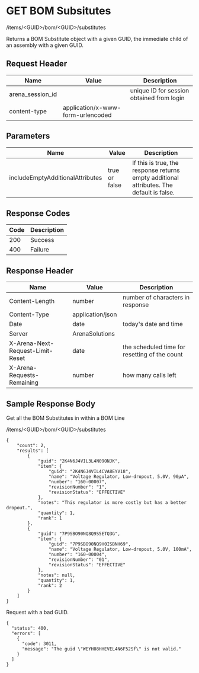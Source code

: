 # GET BOM Subsitutes
/items/&lt;GUID&gt;/bom/&lt;GUID&gt;/substitutes

Returns a BOM Substitute object with a given GUID, the immediate child of an assembly with a given GUID.

## Request Header

| Name  | Value  | Description  |
|  --- |  --- |  --- | 
| arena_session_id  |   | unique ID for session obtained from login  |
| content-type  | application/x-www-form-urlencoded  |   |

## Parameters

| Name  | Value  | Description  |
|  --- |  --- |  --- | 
| includeEmptyAdditionalAttributes  | true or false  | If this is true, the response returns empty additional attributes. The default is false.  |

## Response Codes

| Code  | Description  |
|  --- |  --- | 
| 200  | Success  |
| 400  | Failure  |

## Response Header

| Name  | Value  | Description  |
|  --- |  --- |  --- | 
| Content-Length  | number  | number of characters in response  |
| Content-Type  | application/json  |   |
| Date  | date  | today's date and time  |
| Server  | ArenaSolutions  |   |
| X-Arena-Next-Request-Limit-Reset   | date  | the scheduled time for resetting of the count  |
| X-Arena-Requests-Remaining   | number  | how many calls left  |

## Sample Response Body
Get all the BOM Substitutes in within a BOM Line

/items/&lt;GUID&gt;/bom/&lt;GUID&gt;/substitutes

```
{
    "count": 2,
    "results": [
        {
            "guid": "2K4N6J4VIL3L4N09ONJK",
            "item": {
                "guid": "2K4N6J4VIL4CVA8EYV18",
                "name": "Voltage Regulator, Low-dropout, 5.0V, 90µA",
                "number": "160-00007",
                "revisionNumber": "1",
                "revisionStatus": "EFFECTIVE"
            },
            "notes": "This regulator is more costly but has a better dropout.",
            "quantity": 1,
            "rank": 1
        },
        {
            "guid": "7P9SBO90NQ8Q9S5ETQ3G",
            "item": {
                "guid": "7P9SBO90NQ9H0ISBNH69",
                "name": "Voltage Regulator, Low-dropout, 5.0V, 100mA",
                "number": "160-00004",
                "revisionNumber": "01",
                "revisionStatus": "EFFECTIVE"
            },
            "notes": null,
            "quantity": 1,
            "rank": 2
        }
    ]
}
```
Request with a bad GUID.

```
{
  "status": 400,
  "errors": [
    {
      "code": 3011,
      "message": "The guid \"WEYH08HHEVEL4N6F52Sf\" is not valid."
    }
  ]
}
```
